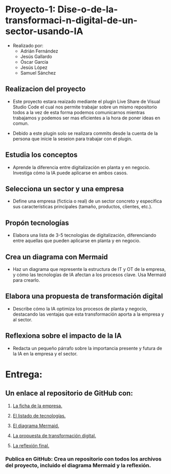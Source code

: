 # Proyecto-1:   Dise-o-de-la-transformaci-n-digital-de-un-sector-usando-IA
 - Realizado por:
	 - Adrián Fernández
	- Jesús Gallardo
	- Óscar García
	- Jesús López
	- Samuel Sánchez

## Realizacion del proyecto

- Este proyecto estara reaizado mediante el plugin Live Share de Visual Studio Code el cual nos permite trabajar sobre un mismo repositorio todos a la vez de esta forma podemos comunicarnos mientras trabajamos y podemos ser mas eficientes a la hora de poner ideas en comun.

- Debido a este plugin solo se realizara commits desde la cuenta de la persona que inicie la seseion para trabajar con el plugin.

## Estudia los conceptos 

- Aprende la diferencia entre digitalización en planta y en negocio. Investiga cómo la IA puede aplicarse en ambos casos.

## Selecciona un sector y una empresa 

- Define una empresa (ficticia o real) de un sector concreto y especifica sus características principales (tamaño, productos, clientes, etc.).

## Propón tecnologías 

- Elabora una lista de 3-5 tecnologías de digitalización, diferenciando entre aquellas que pueden aplicarse en planta y en negocio.

## Crea un diagrama con Mermaid 

- Haz un diagrama que represente la estructura de IT y OT de la empresa, y cómo las tecnologías de IA afectan a los procesos clave. Usa Mermaid para crearlo.

## Elabora una propuesta de transformación digital 

- Describe cómo la IA optimiza los procesos de planta y negocio, destacando las ventajas que esta transformación aporta a la empresa y al sector.

## Reflexiona sobre el impacto de la IA 

- Redacta un pequeño párrafo sobre la importancia presente y futura de la IA en la empresa y el sector.


# Entrega:

## Un enlace al repositorio de GitHub con:

1. [La ficha de la empresa.](Ficha_de_la_empresa.md)

2. [El listado de tecnologías.](Listados_de_tecnologias.md)

3. [El diagrama Mermaid.](diagrama-mermaid.png)

4. [La propuesta de transformación digital.](Propuesta_de_transformacion_digital.md)

5. [La reflexión final.](Reflexion_final.md)

### Publica en GitHub: Crea un repositorio con todos los archivos del proyecto, incluido el diagrama Mermaid y la reflexión.